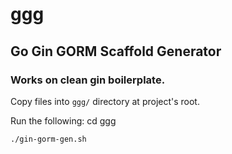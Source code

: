 # ggg
## Go Gin GORM Scaffold Generator
### Works on clean gin boilerplate.

Copy files into `ggg/` directory at project's root.

Run the following:
cd ggg

`./gin-gorm-gen.sh`
